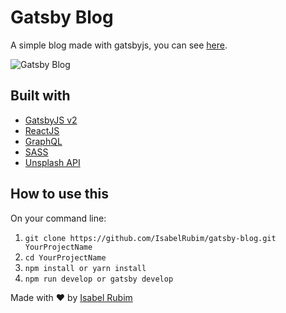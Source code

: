 # Gatsby Blog

A simple blog made with gatsbyjs, you can see [here](https://gatsbyblog-projeto.surge.sh/).

![Gatsby Blog](https://i.imgur.com/JMZ8VEg.png)

## Built with

* [GatsbyJS v2](https://www.gatsbyjs.org/)
* [ReactJS](https://reactjs.org/)
* [GraphQL](https://graphql.org/)
* [SASS](https://sass-lang.com/documentation/syntax)
* [Unsplash API](https://source.unsplash.com/)

## How to use this

On your command line:

1. ``git clone https://github.com/IsabelRubim/gatsby-blog.git YourProjectName``
2. ``cd YourProjectName``
3. ``npm install or yarn install``
4. ``npm run develop or gatsby develop``

Made with :heart: by [Isabel Rubim](https://www.linkedin.com/in/isabelrubim/)
